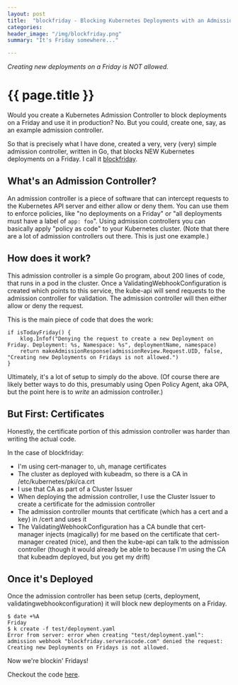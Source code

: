 ```yaml
---
layout: post
title:  "blockfriday - Blocking Kubernetes Deployments with an Admission Controller"
categories:
header_image: "/img/blockfriday.png"
summary: "It's Friday somewhere..."

---
```


*Creating new deployments on a Friday is NOT allowed.*

# {{ page.title }}

Would you create a Kubernetes Admission Controller to block deployments on a Friday and use it in production? No. But you could, create one, say, as an example admission controller.

So that is precisely what I have done, created a very, very (very) simple admission controller, written in Go, that blocks NEW Kubernetes deployments on a Friday. I call it [blockfriday](https://github.com/ccollicutt/blockfriday).

## What's an Admission Controller?

An admission controller is a piece of software that can intercept requests to the Kubernetes API server and either allow or deny them. You can use them to enforce policies, like "no deployments on a Friday" or "all deployments must have a label of `app: foo`". Using admission controllers you can basically apply "policy as code" to your Kubernetes cluster. (Note that there are a lot of admission controllers out there. This is just one example.)

## How does it work?

This admission controller is a simple Go program, about 200 lines of code, that runs in a pod in the cluster. Once a ValidatingWebhookConfiguration is created which points to this service, the kube-api will send requests to the admission controller for validation. The admission controller will then either allow or deny the request.

This is the main piece of code that does the work:

```
if isTodayFriday() {
	klog.Infof("Denying the request to create a new Deployment on Friday. Deployment: %s, Namespace: %s", deploymentName, namespace)
	return makeAdmissionResponse(admissionReview.Request.UID, false, "Creating new Deployments on Fridays is not allowed.")
}
```

Ultimately, it's a lot of setup to simply do the above. (Of course there are likely better ways to do this, presumably using Open Policy Agent, aka OPA, but the point here is to *write* an admission controller.)

## But First: Certificates

Honestly, the certificate portion of this admission controller was harder than writing the actual code. 

In the case of blockfriday:

* I'm using cert-manager to, uh, manage certificates
* The cluster as deployed with kubeadm, so there is a CA in /etc/kubernetes/pki/ca.crt
* I use that CA as part of a Cluster Issuer
* When deploying the admission controller, I use the Cluster Issuer to create a certificate for the admission controller
* The admission controller mounts that certificate (which has a cert and a key) in /cert and uses it
* The ValidatingWebhookConfiguration has a CA bundle that cert-manager injects (magically) for me based on the certificate that cert-manager created (nice), and then the kube-api can talk to the admission controller (though it would already be able to because I'm using the CA that kubeadm deployed, but you get my drift)

## Once it's Deployed

Once the admission controller has been setup (certs, deployment, validatingwebhookconfiguration) it will block new deployments on a Friday.

```
$ date +%A
Friday
$ k create -f test/deployment.yaml 
Error from server: error when creating "test/deployment.yaml": admission webhook "blockfriday.serverascode.com" denied the request: Creating new Deployments on Fridays is not allowed.
```

Now we're blockin' Fridays!

Checkout the code [here](https://github.com/ccollicutt/blockfriday).